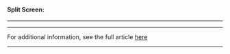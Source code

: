 #### **Split Screen:**

****

* * *

For additional information, see the full article [here](https://support.optisigns.com/hc/en-us/articles/33468569218067)

---
